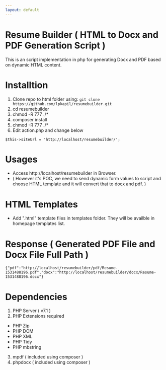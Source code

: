 ```yaml
---
layout: default
---
```


# Resume Builder ( HTML to Docx and PDF Generation Script )

This is an script implementation in php for generating Docx and PDF based on dynamic HTML content.

# Installtion

1. Clone repo to html folder using: ``` git clone https://github.com/lpkapil/resumebuilder.git ```
2. cd resumebuilder
3. chmod -R 777 ./*
4. composer install
5. chmod -R 777 ./*
6. Edit action.php and change below

```
$this->siteUrl = 'http://localhost/resumebuilder/';
```

# Usages

- Access http://localhost/resumebuilder  in Browser.
- ( However it's POC, we need to send dynamic form values to script and choose HTML template and it will convert that to docx and pdf. ) 

# HTML Templates

- Add ".html" template files in templates folder. They will be availble in homepage templates list.

# Response ( Generated PDF File and Docx File Full Path ) 

```
{"pdf":"http://localhost/resumebuilder/pdf/Resume-1531488196.pdf","docx":"http://localhost/resumebuilder/docx/Resume-1531488196.docx"}
```
# Dependencies

1. PHP Server ( v7.1 )
2. PHP Extensions required 

- PHP Zip 
- PHP DOM 
- PHP XML  
- PHP Tidy 
- PHP mbstring

3. mpdf ( included using composer )
4. phpdocx ( included using composer )
